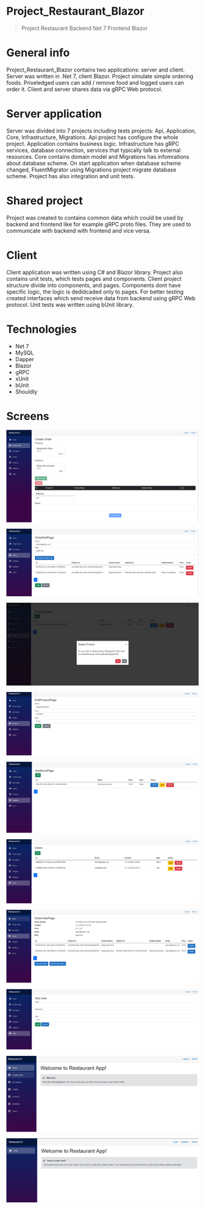 # Project_Restaurant_Blazor
> Project Restaurant Backend Net 7 Frontend Blazor

# General info
Project_Restaurant_Blazor contains two applications: server and client. Server was written in .Net 7, client Blazor. Project simulate simple ordering foods. Priveledged users can add / remove food and logged users can order it. Client and server shares data via gRPC Web protocol. 

# Server application 
Server was divided into 7 projects including tests projects: Api, Application, Core, Infrastructure, Migrations. Api project has configure the whole project. Application contains business logic. Infrastructure has gRPC services, database connection, services that typically talk to external resources. Core contains domain model and Migrations has infomrations about database scheme. On start application when database scheme changed, FluentMigrator using Migrations project migrate database scheme. Project has also integration and unit tests.

# Shared project
Project was created to contains common data which could be used by backend and frontend like for example gRPC proto files. They are used to communicate with backend with frontend and vice versa.

# Client
Client application was written using C# and Blazor library. Project also contains unit tests, which tests pages and components. Client project structure divide into components, and pages. Components dont have specific logic, the logic is dedidcaded only to pages. For better testing created interfaces which send receive data from backend using gRPC Web protocol. Unit tests was written using bUnit library.

# Technologies
- Net 7
- MySQL
- Dapper
- Blazor
- gRPC
- xUnit
- bUnit
- Shouldly

# Screens

<p align="center">
  <img src="screen1.png">
</p>

<p align="center">
  <img src="screen2.png">
</p>

<p align="center">
  <img src="screen3.png">
</p>

<p align="center">
  <img src="screen4.png">
</p>

<p align="center">
  <img src="screen5.png">
</p>

<p align="center">
  <img src="screen6.png">
</p>

<p align="center">
  <img src="screen7.png">
</p>

<p align="center">
  <img src="screen8.png">
</p>

<p align="center">
  <img src="screen9.png">
</p>

<p align="center">
  <img src="screen10.png">
</p>